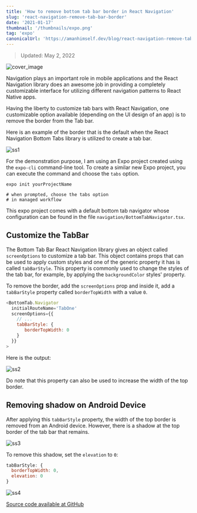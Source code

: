 ```yaml
---
title: 'How to remove bottom tab bar border in React Navigation'
slug: 'react-navigation-remove-tab-bar-border'
date: '2021-01-17'
thumbnail: '/thumbnails/expo.png'
tag: 'expo'
canonicalUrl: 'https://amanhimself.dev/blog/react-navigation-remove-tab-bar-border/'
---
```


> Updated: May 2, 2022

![cover_image](https://i.imgur.com/Tu5dv1l.png)

Navigation plays an important role in mobile applications and the React Navigation library does an awesome job in providing a completely customizable interface for utilizing different navigation patterns to React Native apps.

Having the liberty to customize tab bars with React Navigation, one customizable option available (depending on the UI design of an app) is to remove the border from the Tab bar.

Here is an example of the border that is the default when the React Navigation Bottom Tabs library is utilized to create a tab bar.

![ss1](https://i.imgur.com/ttIMI5V.png)

For the demonstration purpose, I am using an Expo project created using the `expo-cli` command-line tool. To create a similar new Expo project, you can execute the command and choose the `tabs` option.

```shell
expo init yourProjectName

# when prompted, choose the tabs option
# in managed workflow
```

This expo project comes with a default bottom tab navigator whose configuration can be found in the file `navigation/BottomTabNavigator.tsx`.

## Customize the TabBar

The Bottom Tab Bar React Navigation library gives an object called `screenOptions` to customize a tab bar. This object contains props that can be used to apply custom styles and one of the generic property it has is called `tabBarStyle`. This property is commonly used to change the styles of the tab bar, for example, by applying the `backgroundColor` styles' property.

To remove the border, add the `screenOptions` prop and inside it, add a `tabBarStyle` property called `borderTopWidth` with a value `0`.

```js
<BottomTab.Navigator
  initialRouteName='TabOne'
  screenOptions={{
    // ...
    tabBarStyle: {
       borderTopWidth: 0
    }
  }}
>
```

Here is the output:

![ss2](https://i.imgur.com/WqR3X9I.png)

Do note that this property can also be used to increase the width of the top border.

## Removing shadow on Android Device

After applying this `tabBarStyle` property, the width of the top border is removed from an Android device. However, there is a shadow at the top border of the tab bar that remains.

![ss3](https://i.imgur.com/ofnBBis.jpg)

To remove this shadow, set the `elevation` to `0`:

```js
tabBarStyle: {
  borderTopWidth: 0,
  elevation: 0
}
```

![ss4](https://i.imgur.com/3TEx5ib.jpg)

[Source code available at GitHub](https://github.com/amandeepmittal/react-native-examples/tree/main/remove-tabbar-border)
